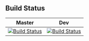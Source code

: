 ## Build Status
Master|Dev
-------|------
[![Build Status](https://travis-ci.org/ToothlessRebel/phearless-website.svg?branch=master)](https://travis-ci.org/ToothlessRebel/phearless-website)|[![Build Status](https://travis-ci.org/ToothlessRebel/phearless-website.svg?branch=dev)](https://travis-ci.org/ToothlessRebel/phearless-website)